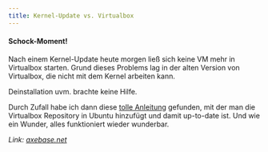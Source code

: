 ```yaml
---
title: Kernel-Update vs. Virtualbox
---
```


#### Schock-Moment!

Nach einem Kernel-Update heute morgen ließ sich keine VM mehr in Virtualbox starten. Grund dieses Problems lag in der alten Version von Virtualbox, die nicht mit dem Kernel arbeiten kann.

Deinstallation uvm. brachte keine Hilfe.

Durch Zufall habe ich dann diese [tolle Anleitung](http://axebase.net/blog/2013/02/28/virtualbox-repository-in-ubuntu-hinzufuegen/) gefunden, mit der man die Virtualbox Repository in Ubuntu hinzufügt und damit up-to-date ist.
Und wie ein Wunder, alles funktioniert wieder wunderbar.

*Link: [axebase.net](http://axebase.net/blog/2013/02/28/virtualbox-repository-in-ubuntu-hinzufuegen/)*
